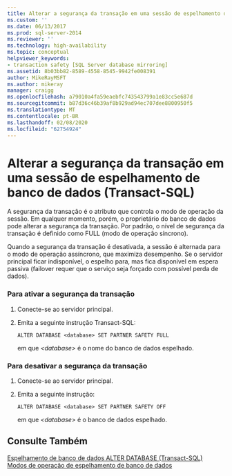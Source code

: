 ```yaml
---
title: Alterar a segurança da transação em uma sessão de espelhamento de banco de dados (Transact-SQL) | Microsoft Docs
ms.custom: ''
ms.date: 06/13/2017
ms.prod: sql-server-2014
ms.reviewer: ''
ms.technology: high-availability
ms.topic: conceptual
helpviewer_keywords:
- transaction safety [SQL Server database mirroring]
ms.assetid: 8b03bb82-8589-4558-8545-9942fe008391
author: MikeRayMSFT
ms.author: mikeray
manager: craigg
ms.openlocfilehash: a79010a4fa59eaebfc743543799a1e83cc5e687d
ms.sourcegitcommit: b87d36c46b39af8b929ad94ec707dee8800950f5
ms.translationtype: MT
ms.contentlocale: pt-BR
ms.lasthandoff: 02/08/2020
ms.locfileid: "62754924"
---
```

# <a name="change-transaction-safety-in-a-database-mirroring-session-transact-sql"></a>Alterar a segurança da transação em uma sessão de espelhamento de banco de dados (Transact-SQL)
  A segurança da transação é o atributo que controla o modo de operação da sessão. Em qualquer momento, porém, o proprietário do banco de dados pode alterar a segurança da transação. Por padrão, o nível de segurança da transação é definido como FULL (modo de operação síncrono).  
  
 Quando a segurança da transação é desativada, a sessão é alternada para o modo de operação assíncrono, que maximiza desempenho. Se o servidor principal ficar indisponível, o espelho para, mas fica disponível em espera passiva (failover requer que o serviço seja forçado com possível perda de dados).  
  
### <a name="to-turn-on-transaction-safety"></a>Para ativar a segurança da transação  
  
1.  Conecte-se ao servidor principal.  
  
2.  Emita a seguinte instrução Transact-SQL:  
  
    ```  
    ALTER DATABASE <database> SET PARTNER SAFETY FULL  
    ```  
  
     em que *\<database>* é o nome do banco de dados espelhado.  
  
### <a name="to-turn-off-transaction-safety"></a>Para desativar a segurança da transação  
  
1.  Conecte-se ao servidor principal.  
  
2.  Emita a seguinte instrução:  
  
    ```  
    ALTER DATABASE <database> SET PARTNER SAFETY OFF  
    ```  
  
     em que *\<database>* é o banco de dados espelhado.  
  
## <a name="see-also"></a>Consulte Também  
 [Espelhamento de banco de dados ALTER DATABASE &#40;Transact-SQL&#41;](/sql/t-sql/statements/alter-database-transact-sql-database-mirroring)   
 [Modos de operação de espelhamento de banco de dados](database-mirroring-operating-modes.md)  
  
  
